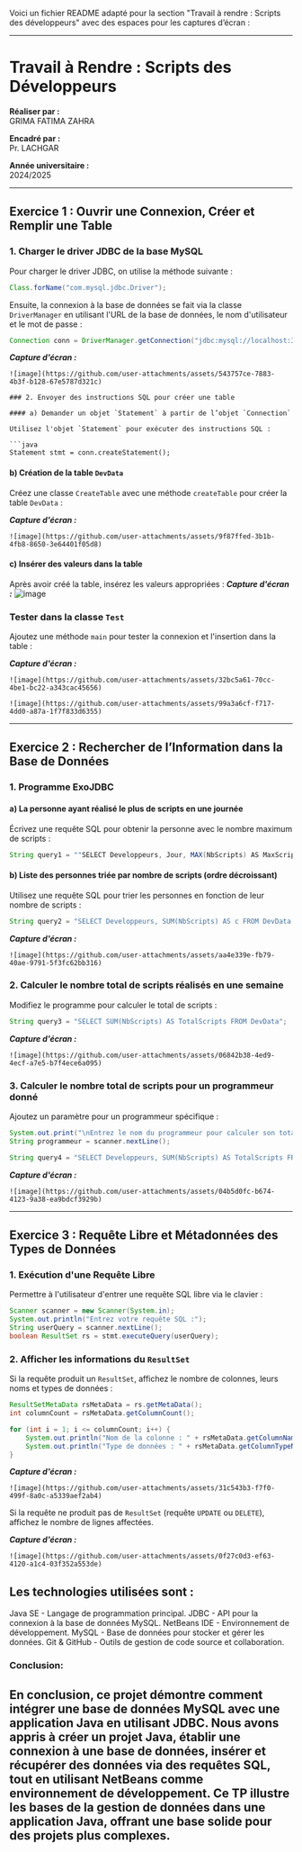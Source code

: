 Voici un fichier README adapté pour la section "Travail à rendre : Scripts des développeurs" avec des espaces pour les captures d’écran :

---

# Travail à Rendre : Scripts des Développeurs

**Réaliser par :**  
GRIMA FATIMA ZAHRA

**Encadré par :**  
Pr. LACHGAR

**Année universitaire :**  
2024/2025

---

## Exercice 1 : Ouvrir une Connexion, Créer et Remplir une Table

### 1. Charger le driver JDBC de la base MySQL

Pour charger le driver JDBC, on utilise la méthode suivante :

```java
Class.forName("com.mysql.jdbc.Driver");
```

Ensuite, la connexion à la base de données se fait via la classe `DriverManager` en utilisant l'URL de la base de données, le nom d'utilisateur et le mot de passe :

```java
Connection conn = DriverManager.getConnection("jdbc:mysql://localhost:3306/tr", "root", "");
```

_**Capture d'écran :**_
```
![image](https://github.com/user-attachments/assets/543757ce-7883-4b3f-b128-67e5787d321c)

### 2. Envoyer des instructions SQL pour créer une table

#### a) Demander un objet `Statement` à partir de l’objet `Connection`

Utilisez l'objet `Statement` pour exécuter des instructions SQL :

```java
Statement stmt = conn.createStatement();
```

#### b) Création de la table `DevData`

Créez une classe `CreateTable` avec une méthode `createTable` pour créer la table `DevData` :

_**Capture d'écran :**_
```
![image](https://github.com/user-attachments/assets/9f87ffed-3b1b-4fb8-8650-3e64401f05d8)
```

#### c) Insérer des valeurs dans la table

Après avoir créé la table, insérez les valeurs appropriées :
_**Capture d'écran :**_
![image](https://github.com/user-attachments/assets/5239188e-0834-4489-96bb-0df8da9b8c1f)

### Tester dans la classe `Test`

Ajoutez une méthode `main` pour tester la connexion et l'insertion dans la table :

_**Capture d'écran :**_
```
![image](https://github.com/user-attachments/assets/32bc5a61-70cc-4be1-bc22-a343cac45656)
```
```
![image](https://github.com/user-attachments/assets/99a3a6cf-f717-4dd0-a87a-1f7f833d6355)
```
---

## Exercice 2 : Rechercher de l’Information dans la Base de Données

### 1. Programme ExoJDBC

#### a) La personne ayant réalisé le plus de scripts en une journée

Écrivez une requête SQL pour obtenir la personne avec le nombre maximum de scripts :

```java
String query1 = ""SELECT Developpeurs, Jour, MAX(NbScripts) AS MaxScripts FROM DevData GROUP BY Jour";
```

#### b) Liste des personnes triée par nombre de scripts (ordre décroissant)

Utilisez une requête SQL pour trier les personnes en fonction de leur nombre de scripts :

```java
String query2 = "SELECT Developpeurs, SUM(NbScripts) AS c FROM DevData GROUP BY Developpeurs ORDER BY c DESC";
```

_**Capture d'écran :**_
```
![image](https://github.com/user-attachments/assets/aa4e339e-fb79-40ae-9791-5f3fc62bb316)
```

### 2. Calculer le nombre total de scripts réalisés en une semaine

Modifiez le programme pour calculer le total de scripts :

```java
String query3 = "SELECT SUM(NbScripts) AS TotalScripts FROM DevData";
```

_**Capture d'écran :**_
```
![image](https://github.com/user-attachments/assets/06842b38-4ed9-4ecf-a7e5-b7f4ece6a095)
```

### 3. Calculer le nombre total de scripts pour un programmeur donné

Ajoutez un paramètre pour un programmeur spécifique :

```java
System.out.print("\nEntrez le nom du programmeur pour calculer son total de scripts : ");
String programmeur = scanner.nextLine();

String query4 = "SELECT Developpeurs, SUM(NbScripts) AS TotalScripts FROM DevData WHERE Developpeurs = '" + programmeur + "' GROUP BY Developpeurs";
```

_**Capture d'écran :**_
```
![image](https://github.com/user-attachments/assets/04b5d0fc-b674-4123-9a38-ea9bdcf3929b)
```

---

## Exercice 3 : Requête Libre et Métadonnées des Types de Données

### 1. Exécution d'une Requête Libre
Permettre à l'utilisateur d'entrer une requête SQL libre via le clavier :

```java
Scanner scanner = new Scanner(System.in);
System.out.println("Entrez votre requête SQL :");
String userQuery = scanner.nextLine();
boolean ResultSet rs = stmt.executeQuery(userQuery);
```


### 2. Afficher les informations du `ResultSet`

Si la requête produit un `ResultSet`, affichez le nombre de colonnes, leurs noms et types de données :

```java
ResultSetMetaData rsMetaData = rs.getMetaData();
int columnCount = rsMetaData.getColumnCount();

for (int i = 1; i <= columnCount; i++) {
    System.out.println("Nom de la colonne : " + rsMetaData.getColumnName(i));
    System.out.println("Type de données : " + rsMetaData.getColumnTypeName(i));
}
```

_**Capture d'écran :**_
```
![image](https://github.com/user-attachments/assets/31c543b3-f7f0-499f-8a0c-a5339aef2ab4)
```

Si la requête ne produit pas de `ResultSet` (requête `UPDATE` ou `DELETE`), affichez le nombre de lignes affectées.

_**Capture d'écran :**_
```
![image](https://github.com/user-attachments/assets/0f27c0d3-ef63-4120-a1c4-03f352a553de)
```
## Les technologies utilisées sont :

Java SE - Langage de programmation principal.
JDBC - API pour la connexion à la base de données MySQL.
NetBeans IDE - Environnement de développement.
MySQL - Base de données pour stocker et gérer les données.
Git & GitHub - Outils de gestion de code source et collaboration.
### Conclusion:

En conclusion, ce projet démontre comment intégrer une base de données MySQL avec une application Java en utilisant JDBC. Nous avons appris à créer un projet Java, établir une connexion à une base de données, insérer et récupérer des données via des requêtes SQL, tout en utilisant NetBeans comme environnement de développement. Ce TP illustre les bases de la gestion de données dans une application Java, offrant une base solide pour des projets plus complexes.
---


